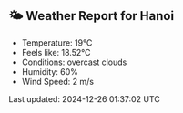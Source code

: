 <!-- WEATHER-START -->
## 🌤 Weather Report for Hanoi

- Temperature: 19°C
- Feels like: 18.52°C
- Conditions: overcast clouds
- Humidity: 60%
- Wind Speed: 2 m/s

Last updated: 2024-12-26 01:37:02 UTC
<!-- WEATHER-END -->
